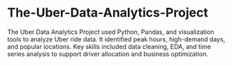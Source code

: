 # The-Uber-Data-Analytics-Project
The Uber Data Analytics Project used Python, Pandas, and visualization tools to analyze Uber ride data. It identified peak hours, high-demand days, and popular locations. Key skills included data cleaning, EDA, and time series analysis to support driver allocation and business optimization.
